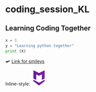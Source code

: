 # coding_session_KL
## Learning Coding Together

```python
x = 1
y = "Learning python together"
print (X)
```

🛩️
[Link for smileys](https://github.com/ikatyang/emoji-cheat-sheet/blob/master/README.md)

Inline-style:
![alt-text](https://github.com/adam-p/markdown-here/raw/master/src/common/images/icon48.png "Logo Title Text 1")
